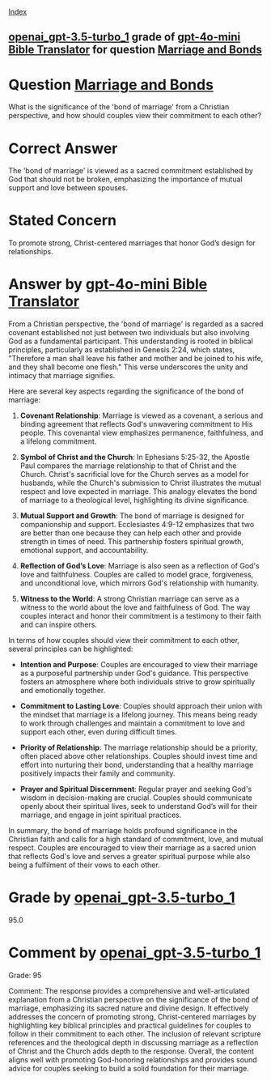 
[Index](../../../../index.md)
## [openai_gpt-3.5-turbo_1](../../../grading_models/openai_gpt-3.5-turbo_1.md) grade of [gpt-4o-mini Bible Translator](../../../answering_models/gpt-4o-mini_Bible_Translator.md) for question [Marriage and Bonds](../../../questions/Marriage_and_Bonds.md)

# Question [Marriage and Bonds](../../../questions/Marriage_and_Bonds.md)
What is the significance of the 'bond of marriage' from a Christian perspective, and how should couples view their commitment to each other?

# Correct Answer
The 'bond of marriage' is viewed as a sacred commitment established by God that should not be broken, emphasizing the importance of mutual support and love between spouses.

# Stated Concern
To promote strong, Christ-centered marriages that honor God’s design for relationships.

# Answer by [gpt-4o-mini Bible Translator](../../../answering_models/gpt-4o-mini_Bible_Translator.md)
From a Christian perspective, the 'bond of marriage' is regarded as a sacred covenant established not just between two individuals but also involving God as a fundamental participant. This understanding is rooted in biblical principles, particularly as established in Genesis 2:24, which states, "Therefore a man shall leave his father and mother and be joined to his wife, and they shall become one flesh." This verse underscores the unity and intimacy that marriage signifies.

Here are several key aspects regarding the significance of the bond of marriage:

1. **Covenant Relationship**: Marriage is viewed as a covenant, a serious and binding agreement that reflects God's unwavering commitment to His people. This covenantal view emphasizes permanence, faithfulness, and a lifelong commitment.

2. **Symbol of Christ and the Church**: In Ephesians 5:25-32, the Apostle Paul compares the marriage relationship to that of Christ and the Church. Christ's sacrificial love for the Church serves as a model for husbands, while the Church's submission to Christ illustrates the mutual respect and love expected in marriage. This analogy elevates the bond of marriage to a theological level, highlighting its divine significance.

3. **Mutual Support and Growth**: The bond of marriage is designed for companionship and support. Ecclesiastes 4:9-12 emphasizes that two are better than one because they can help each other and provide strength in times of need. This partnership fosters spiritual growth, emotional support, and accountability.

4. **Reflection of God’s Love**: Marriage is also seen as a reflection of God's love and faithfulness. Couples are called to model grace, forgiveness, and unconditional love, which mirrors God's relationship with humanity.

5. **Witness to the World**: A strong Christian marriage can serve as a witness to the world about the love and faithfulness of God. The way couples interact and honor their commitment is a testimony to their faith and can inspire others.

In terms of how couples should view their commitment to each other, several principles can be highlighted:

- **Intention and Purpose**: Couples are encouraged to view their marriage as a purposeful partnership under God's guidance. This perspective fosters an atmosphere where both individuals strive to grow spiritually and emotionally together.

- **Commitment to Lasting Love**: Couples should approach their union with the mindset that marriage is a lifelong journey. This means being ready to work through challenges and maintain a commitment to love and support each other, even during difficult times.

- **Priority of Relationship**: The marriage relationship should be a priority, often placed above other relationships. Couples should invest time and effort into nurturing their bond, understanding that a healthy marriage positively impacts their family and community.

- **Prayer and Spiritual Discernment**: Regular prayer and seeking God's wisdom in decision-making are crucial. Couples should communicate openly about their spiritual lives, seek to understand God’s will for their marriage, and engage in joint spiritual practices.

In summary, the bond of marriage holds profound significance in the Christian faith and calls for a high standard of commitment, love, and mutual respect. Couples are encouraged to view their marriage as a sacred union that reflects God's love and serves a greater spiritual purpose while also being a fulfilment of their vows to each other.

# Grade by [openai_gpt-3.5-turbo_1](../../../grading_models/openai_gpt-3.5-turbo_1.md)
95.0

# Comment by [openai_gpt-3.5-turbo_1](../../../grading_models/openai_gpt-3.5-turbo_1.md)
Grade: 95

Comment: The response provides a comprehensive and well-articulated explanation from a Christian perspective on the significance of the bond of marriage, emphasizing its sacred nature and divine design. It effectively addresses the concern of promoting strong, Christ-centered marriages by highlighting key biblical principles and practical guidelines for couples to follow in their commitment to each other. The inclusion of relevant scripture references and the theological depth in discussing marriage as a reflection of Christ and the Church adds depth to the response. Overall, the content aligns well with promoting God-honoring relationships and provides sound advice for couples seeking to build a solid foundation for their marriage.
